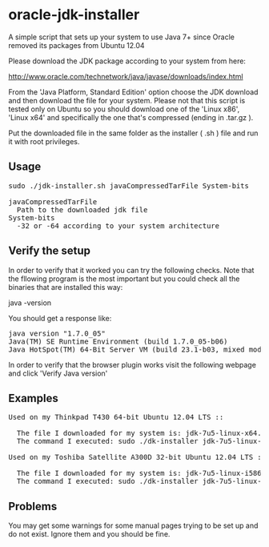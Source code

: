 oracle-jdk-installer
====================

A simple script that sets up your system to use Java 7+ since Oracle removed its packages from Ubuntu 12.04

Please download the JDK package according to your system from here:

http://www.oracle.com/technetwork/java/javase/downloads/index.html

From the 'Java Platform, Standard Edition' option choose the JDK download and then download the file for your system. Please not that this script is tested only on Ubuntu so you should download one of the 'Linux x86', 'Linux x64' and specifically the one that's compressed (ending in .tar.gz ).

Put the downloaded file in the same folder as the installer ( .sh ) file and run it with root privileges.

Usage
-----
<pre>
sudo ./jdk-installer.sh javaCompressedTarFile System-bits

javaCompressedTarFile
  Path to the downloaded jdk file
System-bits
  -32 or -64 according to your system architecture</pre>

Verify the setup
----------------
In order to verify that it worked you can try the following checks. Note that the fllowing program is the most important but you could check all the binaries that are installed this way:

java -version

You should get a response like:
<pre>
java version "1.7.0_05"
Java(TM) SE Runtime Environment (build 1.7.0_05-b06)
Java HotSpot(TM) 64-Bit Server VM (build 23.1-b03, mixed mode)
</pre>
In order to verify that the browser plugin works visit the following webpage and click 'Verify Java version'

Examples
--------

<pre>
Used on my Thinkpad T430 64-bit Ubuntu 12.04 LTS ::

  The file I downloaded for my system is: jdk-7u5-linux-x64.tar.gz
  The command I executed: sudo ./dk-installer jdk-7u5-linux-x64.tar.gz -64
  
Used on my Toshiba Satellite A300D 32-bit Ubuntu 12.04 LTS ::

  The file I downloaded for my system is: jdk-7u5-linux-i586.tar.gz
  The command I executed: sudo ./dk-installer jdk-7u5-linux-i586.tar.gz -32
</pre>


Problems
--------
You may get some warnings for some manual pages trying to be set up and do not exist. Ignore them and you should be fine.

